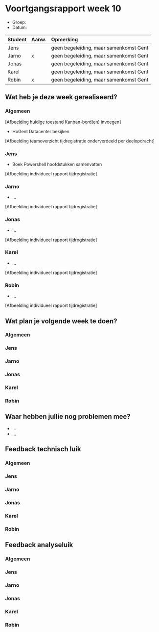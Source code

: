 # Voortgangsrapport week 10

* Groep:
* Datum:

| Student  | Aanw. | Opmerking |
| :---     | :---  | :---      |
| Jens |       |       geen begeleiding, maar samenkomst Gent    |
| Jarno |   x    |    geen begeleiding, maar samenkomst Gent       |
| Jonas |       |     geen begeleiding, maar samenkomst Gent      |
| Karel |       |    geen begeleiding, maar samenkomst Gent       |
| Robin |  x     |   geen begeleiding, maar samenkomst Gent        |

## Wat heb je deze week gerealiseerd?

### Algemeen

[Afbeelding huidige toestand Kanban-bord(en) invoegen]

* HoGent Datacenter bekijken

[Afbeelding teamoverzicht tijdregistratie onderverdeeld per deelopdracht]

### Jens

* Boek Powershell hoofdstukken samenvatten

[Afbeelding individueel rapport tijdregistratie]

### Jarno

* ...

[Afbeelding individueel rapport tijdregistratie]

### Jonas

* ...

[Afbeelding individueel rapport tijdregistratie]

### Karel

* ...

[Afbeelding individueel rapport tijdregistratie]

### Robin

* ...

[Afbeelding individueel rapport tijdregistratie]


## Wat plan je volgende week te doen?

### Algemeen
### Jens
### Jarno
### Jonas
### Karel
### Robin


## Waar hebben jullie nog problemen mee?

* ...
* ...

## Feedback technisch luik

### Algemeen

### Jens
### Jarno
### Jonas
### Karel
### Robin

## Feedback analyseluik

### Algemeen

### Jens
### Jarno
### Jonas
### Karel
### Robin

